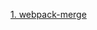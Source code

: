 [1. webpack-merge]([https://webpack.docschina.org/guides/production/#%E9%85%8D%E7%BD%AE](https://webpack.docschina.org/guides/production/#配置))